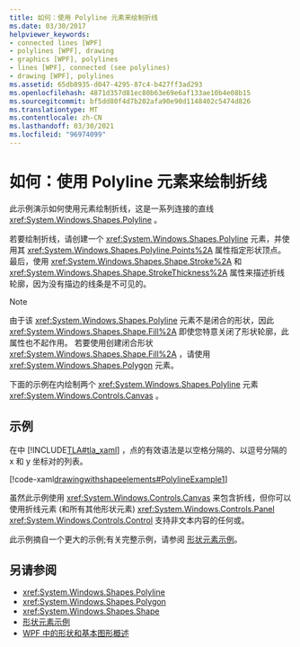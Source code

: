 ```yaml
---
title: 如何：使用 Polyline 元素来绘制折线
ms.date: 03/30/2017
helpviewer_keywords:
- connected lines [WPF]
- polylines [WPF], drawing
- graphics [WPF], polylines
- lines [WPF], connected (see polylines)
- drawing [WPF], polylines
ms.assetid: 65db8935-d047-4295-87c4-b427ff3ad293
ms.openlocfilehash: 4871d357d81ec80b63e69e6af133ae10b4e08b15
ms.sourcegitcommit: bf5dd80f4d7b202afa90e90d1148402c5474d826
ms.translationtype: MT
ms.contentlocale: zh-CN
ms.lasthandoff: 03/30/2021
ms.locfileid: "96974099"
---
```

# <a name="how-to-draw-a-polyline-by-using-the-polyline-element"></a>如何：使用 Polyline 元素来绘制折线
此示例演示如何使用元素绘制折线，这是一系列连接的直线 <xref:System.Windows.Shapes.Polyline> 。  
  
 若要绘制折线，请创建一个 <xref:System.Windows.Shapes.Polyline> 元素，并使用其 <xref:System.Windows.Shapes.Polyline.Points%2A> 属性指定形状顶点。 最后，使用 <xref:System.Windows.Shapes.Shape.Stroke%2A> 和 <xref:System.Windows.Shapes.Shape.StrokeThickness%2A> 属性来描述折线轮廓，因为没有描边的线条是不可见的。  
  
> [!NOTE]
> 由于该 <xref:System.Windows.Shapes.Polyline> 元素不是闭合的形状，因此 <xref:System.Windows.Shapes.Shape.Fill%2A> 即使您特意关闭了形状轮廓，此属性也不起作用。 若要使用创建闭合形状 <xref:System.Windows.Shapes.Shape.Fill%2A> ，请使用 <xref:System.Windows.Shapes.Polygon> 元素。  
  
 下面的示例在内绘制两个 <xref:System.Windows.Shapes.Polyline> 元素 <xref:System.Windows.Controls.Canvas> 。  
  
## <a name="example"></a>示例  
 在中 [!INCLUDE[TLA#tla_xaml](../../../includes/tlasharptla-xaml-md.md)] ，点的有效语法是以空格分隔的、以逗号分隔的 x 和 y 坐标对的列表。  
  
 [!code-xaml[drawingwithshapeelements#PolylineExample1](~/samples/snippets/csharp/VS_Snippets_Wpf/DrawingWithShapeElements/CS/polylineexample.xaml#polylineexample1)]  
  
 虽然此示例使用 <xref:System.Windows.Controls.Canvas> 来包含折线，但你可以使用折线元素 (和所有其他形状元素) <xref:System.Windows.Controls.Panel> <xref:System.Windows.Controls.Control> 支持非文本内容的任何或。  
  
 此示例摘自一个更大的示例;有关完整示例，请参阅 [形状元素示例](https://github.com/Microsoft/WPF-Samples/tree/master/Graphics/ShapeElements)。  
  
## <a name="see-also"></a>另请参阅

- <xref:System.Windows.Shapes.Polyline>
- <xref:System.Windows.Shapes.Polygon>
- <xref:System.Windows.Shapes.Shape>
- [形状元素示例](https://github.com/Microsoft/WPF-Samples/tree/master/Graphics/ShapeElements)
- [WPF 中的形状和基本图形概述](shapes-and-basic-drawing-in-wpf-overview.md)
